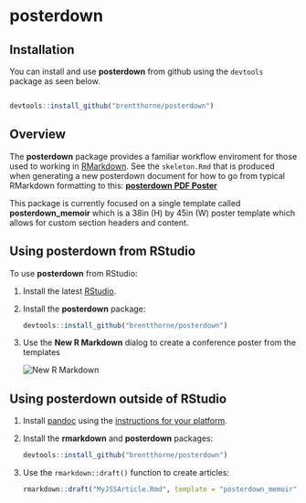 # posterdown

## Installation

You can install and use **posterdown** from github using the `devtools` package as seen below.

```r

devtools::install_github("brentthorne/posterdown")

```

## Overview

The **posterdown** package provides a familiar workflow enviroment for those used to working in [RMarkdown](https://rmarkdown.rstudio.com/). See the `skeleton.Rmd` that is produced when generating a new posterdown document for how to go from typical RMarkdown formatting to this: **[posterdown PDF Poster](https://github.com/brentthorne/posterdown/blob/master/inst/rmarkdown/templates/posterdown_memoir/skeleton/skeleton.pdf)**

This package is currently focused on a single template called **posterdown_memoir** which is a 38in (H) by 45in (W) poster template which allows for custom section headers and content.

## Using posterdown from RStudio

To use **posterdown** from RStudio:

1. Install the latest [RStudio](http://www.rstudio.com/products/rstudio/download/).

2. Install the **posterdown** package: 

    ```r    
    devtools::install_github("brentthorne/posterdown")
    ```
    
3. Use the **New R Markdown** dialog to create a conference poster from the templates

    ![New R Markdown](https://raw.githubusercontent.com/brentthorne/posterdown/master/posterdownpicture.png?token=AOmnYy0gIGiYeN5XNIRhf_h9JKN8BhwMks5cEdqAwA%3D%3D)

## Using posterdown outside of RStudio

1. Install [pandoc](http://pandoc.org) using the [instructions for your platform](https://github.com/rstudio/rmarkdown/blob/master/PANDOC.md).

2. Install the **rmarkdown** and **posterdown** packages:

    ```r
    devtools::install_github("brentthorne/posterdown")
    ```

3. Use the `rmarkdown::draft()` function to create articles:

    ```r
    rmarkdown::draft("MyJSSArticle.Rmd", template = "posterdown_memoir", package = "posterdown")
    ```
